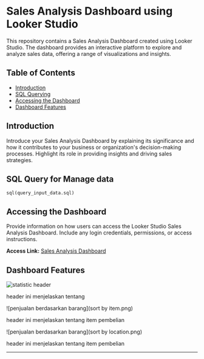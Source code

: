 # Sales Analysis Dashboard using Looker Studio

This repository contains a Sales Analysis Dashboard created using Looker Studio. The dashboard provides an interactive platform to explore and analyze sales data, offering a range of visualizations and insights.

## Table of Contents
- [Introduction](#introduction)
- [SQL Querying](#sql-query-for-manage-data)
- [Accessing the Dashboard](#accessing-the-dashboard)
- [Dashboard Features](#dashboard-features)

## Introduction

Introduce your Sales Analysis Dashboard by explaining its significance and how it contributes to your business or organization's decision-making processes. Highlight its role in providing insights and driving sales strategies.

## SQL Query for Manage data
```sql(query_input_data.sql)```

## Accessing the Dashboard

Provide information on how users can access the Looker Studio Sales Analysis Dashboard. Include any login credentials, permissions, or access instructions.

**Access Link:** [Sales Analysis Dashboard](https://lookerstudio.google.com/reporting/8b42f3cf-49fc-43fa-903c-c5e4964d16a7/page/KTvdD)

## Dashboard Features

![statistic header](statistics.png)

header ini menjelaskan tentang

![penjualan berdasarkan barang](sort by item.png)

header ini menjelaskan tentang item pembelian

![penjualan berdasarkan barang](sort by location.png)

header ini menjelaskan tentang item pembelian



---
